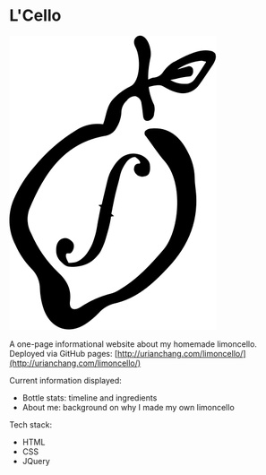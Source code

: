 # L'Cello

![Logo](/logo/limoncello.svg)

A one-page informational website about my homemade limoncello. Deployed via GitHub pages: [http://urianchang.com/limoncello/](http://urianchang.com/limoncello/)

Current information displayed:

* Bottle stats: timeline and ingredients
* About me: background on why I made my own limoncello

Tech stack:

* HTML
* CSS
* JQuery
